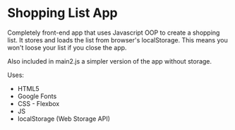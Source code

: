 # Shopping List App

Completely front-end app that uses Javascript OOP to create a shopping list. It stores and loads the list from browser's localStorage.
This means you won't loose your list if you close the app.

Also included in main2.js a simpler version of the app without storage.

Uses:

* HTML5
* Google Fonts
* CSS - Flexbox
* JS
* localStorage (Web Storage API)
